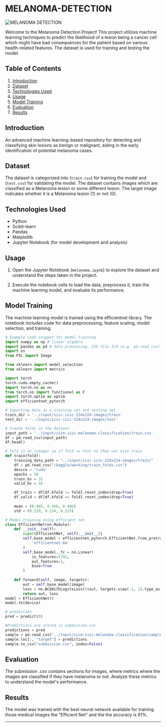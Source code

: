 # MELANOMA-DETECTION

![MELANOMA DETECTION](https://molechex.com.au/wp-content/uploads/2023/09/know-the-abcdes-of-melanoma-detection.jpg)

Welcome to the Melanoma Detection Project! This project utilizes machine learning techniques to predict the likelihood of a lesion being a cancer cell which might have bad consequences for the patient based on various health-related features. The dataset is used for training and testing the model.

## Table of Contents

1. [Introduction](#introduction)
2. [Dataset](#dataset)
3. [Technologies Used](#technologies-used)
4. [Usage](#usage)
5. [Model Training](#model-training)
6. [Evaluation](#evaluation)
7. [Results](#results)
## Introduction

An advanced machine learning-based repository for detecting and classifying skin lesions as benign or malignant, aiding in the early identification of potential melanoma cases.

## Dataset

The dataset is categorized into (`train.csv`) for training the model and (`test.csv`) for validating the model. The dataset contains images which are classified as a Melanoma lesion or some different lesion. The target image indicates whether it is a Melanoma lesion (1) or not (0).

## Technologies Used

- Python
- Scikit-learn
- Pandas
- Matplotlib
- Jupyter Notebook (for model development and analysis)

## Usage

1. Open the Jupyter Notebook (`melanoma.ipynb`) to explore the dataset and understand the steps taken in the project.

2. Execute the notebook cells to load the data, preprocess it, train the machine learning model, and evaluate its performance.

## Model Training

The machine learning model is trained using the efficientnet library. The notebook includes code for data preprocessing, feature scaling, model selection, and training.

```python
# Example code snippet for model training
import numpy as np # linear algebra
import pandas as pd # data processing, CSV file I/O (e.g. pd.read_csv)
import os
from PIL import Image

from sklearn import model_selection
from sklearn import metrics

import torch
torch.cuda.empty_cache()
import torch.nn as nn
from torch.nn import functional as F
import torch.optim as optim
import efficientnet_pytorch

# importing data as a training set and testing set
train_dir = '../input/siic-isic-224x224-images/train'
test_dir = '../input/siic-isic-224x224-images/test'

# Create folds in the dataset
input_path = '../input/siim-isic-melanoma-classification/train.csv'
df = pd.read_csv(input_path)
df.head()

# fold is an integer ie if fold == that no then val else train
def train(fold):
    training_data_path = "../input/siic-isic-224x224-images/train/"
    df = pd.read_csv("/kaggle/working/train_folds.csv")
    device = "cuda"
    epochs = 50
    train_bs = 32
    valid_bs = 16

    df_train = df[df.kfold != fold].reset_index(drop=True)
    df_valid = df[df.kfold == fold].reset_index(drop=True)
    
    mean = (0.485, 0.456, 0.406)
    std = (0.229, 0.224, 0.225)

# Model training using efficient net
class EfficientNet(nn.Module):
    def __init__(self):
        super(EfficientNet, self).__init__()
        self.base_model = efficientnet_pytorch.EfficientNet.from_pretrained(
            'efficientnet-b4'
        )
        self.base_model._fc = nn.Linear(
            in_features=1792, 
            out_features=1, 
            bias=True
        )
        
    def forward(self, image, targets):
        out = self.base_model(image)
        loss = nn.BCEWithLogitsLoss()(out, targets.view(-1, 1).type_as(out))
        return out, loss
model = EfficientNet()
model.to(device)

# prediction
pred = predict(0)

#Predictions are stored in submission.csv
predictions = pred
sample = pd.read_csv("../input/siim-isic-melanoma-classification/sample_submission.csv")
sample.loc[:, "target"] = predictions
sample.to_csv("submission.csv", index=False)
```

## Evaluation

The submission .csv contains sections for images, where metrics where the images are classified if they have melanoma or not. Analyze these metrics to understand the model's performance.

## Results

The model was trained with the best neural network available for training those medical images the "Efficient Net" and the the accuracy is 91%.

---
